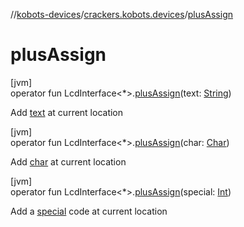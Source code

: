 //[kobots-devices](../../index.md)/[crackers.kobots.devices](index.md)/[plusAssign](plus-assign.md)

# plusAssign

[jvm]\
operator fun LcdInterface&lt;*&gt;.[plusAssign](plus-assign.md)(text: [String](https://kotlinlang.org/api/latest/jvm/stdlib/kotlin/-string/index.html))

Add [text](plus-assign.md) at current location

[jvm]\
operator fun LcdInterface&lt;*&gt;.[plusAssign](plus-assign.md)(char: [Char](https://kotlinlang.org/api/latest/jvm/stdlib/kotlin/-char/index.html))

Add [char](plus-assign.md) at current location

[jvm]\
operator fun LcdInterface&lt;*&gt;.[plusAssign](plus-assign.md)(special: [Int](https://kotlinlang.org/api/latest/jvm/stdlib/kotlin/-int/index.html))

Add a [special](plus-assign.md) code at current location

